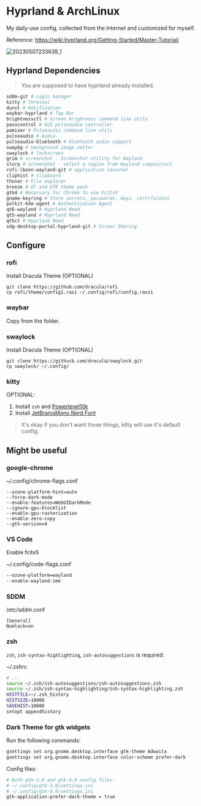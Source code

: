 # Hyprland & ArchLinux
My daily-use config, collected from the Internet and customized for myself.

Reference: https://wiki.hyprland.org/Getting-Started/Master-Tutorial/

![20230507233639_1](https://user-images.githubusercontent.com/32982052/236687560-814d37f9-1d8a-48a6-a91f-0faeeea1e467.png)


## Hyprland Dependencies
> You are supposed to have hyprland already installed.

```bash
sddm-git # Login manager
kitty # Terminal
dunst # Notification
waybar-hyprland # Top Bar
brightnessctl # Screen brightness command line utils
pavucontrol # GUI pulseaudio controller
pamixer # Pulseaudio command line utils
pulseaudio # Audio
pulseaudio-bluetooth # bluetooth audio support
swaybg # background image setter
swaylock # lockscreen
grim # screenshot - Screenshot utility for Wayland
slurp # screenshot - select a region from Wayland compositors
rofi-lbonn-wayland-git # application launcher
cliphist # clipboard
thunar # File explorer
breeze # QT and GTK theme pack
gtk4 # Necessary for Chrome to use Fcitx5
gnome-keyring # Store secrets, passwords, keys, certificates
polkit-kde-agent # Authentication Agent
qt6-wayland # Hyprland Need
qt5-wayland # Hyprland Need
qt5ct # Hyprland Need
xdg-desktop-portal-hyprland-git # Screen Sharing
```

## Configure

### rofi
Install Dracula Theme (OPTIONAL)
```
git clone https://github.com/dracula/rofi
cp rofi/theme/config1.rasi ~/.config/rofi/config.rassi
```

### waybar
Copy from the folder.

### swaylock
Install Dracula Theme (OPTIONAL)
```
git clone https://githucb.com/dracula/swaylock.git
cp swaylock/ ~/.config/
```

### kitty
OPTIONAL:
1. Install `zsh` and [Powerlevel10k](https://github.com/romkatv/powerlevel10k)
2. Install [JetBrainsMono Nerd Font](https://github.com/ryanoasis/nerd-fonts/releases)

> It's okay if you don't want those things, kitty will use it's default config.

## Might be useful

### google-chrome

~/.config/chrome-flags.conf
```
--ozone-platform-hint=auto
--force-dark-mode
--enable-features=WebUIDarkMode
--ignore-gpu-blocklist
--enable-gpu-rasterization
--enable-zero-copy
--gtk-version=4
```

### VS Code

Enable fcitx5

~/.config/code-flags.conf
```bash
--ozone-platform=wayland
--enable-wayland-ime
```

### SDDM

/etc/sddm.conf
```
[General]
Numlock=on
```

### zsh

`zsh`, `zsh-syntax-highlighting`, `zsh-autosuggestions` is required.

~/.zshrc
```bash
# ...
source ~/.zsh/zsh-autosuggestions/zsh-autosuggestions.zsh
source ~/.zsh/zsh-syntax-highlighting/zsh-syntax-highlighting.zsh
HISTFILE=~/.zsh_history
HISTSIZE=10000
SAVEHIST=10000
setopt appendhistory
```

### Dark Theme for gtk widgets
Run the following commands:
```bash
gsettings set org.gnome.desktop.interface gtk-theme Adwaita
gsettings set org.gnome.desktop.interface color-scheme prefer-dark
```

Config files:
```bash
# Both gtk-3.0 and gtk-4.0 config files.
# ~/.config/gtk-3.0/settings.ini
# ~/.config/gtk-4.0/settings.ini
gtk-application-prefer-dark-theme = true
```
